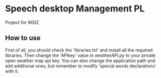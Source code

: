 # Speech desktop Management PL

Project for WSIZ

## How to use

First of all, you should check the 'libraries.txt' and install all the required libraries.
Then change the 'APIkey' value in weatherAPI.py to your private open weather map api key.
You can also change the application path and add additional ones, but remember to modify 
'special words declarations' with it.